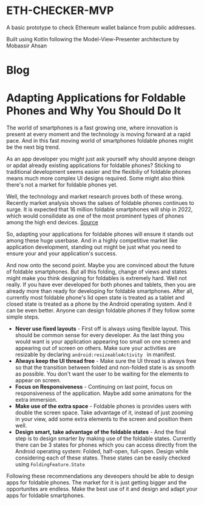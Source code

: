 # ETH-CHECKER-MVP
A basic prototype to check Ethereum wallet balance from public addresses. 

Built using Kotlin following the Model-View-Presenter architecture by Mobassir Ahsan

# Blog

# Adapting Applications for Foldable Phones and Why You Should Do It

The world of smartphones is a fast growing one, where innovation is present at every moment and the technology is moving forward at a rapid pace. And in this fast moving world of smartphones foldable phones might be the next big trend. 

As an app developer you might just ask yourself why should anyone deisgn or apdat already existing applications for foldable phones? Sticking to traditional development seems easier and the flexibiliy of foldable phones means much more complex UI designs required. Some might also think there's not a market for foldable phones yet. 

Well, the technology and market research proves both of these wrong. Recently market analysis shows the salses of foldable phones continues to surge. It is expected that 16 million foldable smartphones will ship in 2022, which would consilidate as one of the most prominent types of phones among the high end devices. [Source](https://www.displaysupplychain.com/press-release/foldable-smartphones-continued-to-surge-in-q122-strong-growth-expected-in-2022)

So, adapting your applications for foldable phones will ensure it stands out among these huge userbase. And in a highly competitive market like application development, standing out might be  just what you need to ensure your and your application's success.

And now onto the second point. Maybe you are convinced about the future of foldable smartphones. But all this folding, change of views and states might make you think designing for foldables is extremely hard. Well not really. If you have ever developed for both phones and tablets, then you are already more than ready for developing for foldable smartphones. After all, currently most foldable phone's lid open state is treated as a tablet and closed state is treated as a phone by the Android operating system. And it can be even better. Anyone can design foldable phones if they follow some simple steps. 

* **Never use fixed layouts** - First off is always using flexible layout. This should be common sense for every developer. As the last thing you would want is your application appearing too small on one screen and appearing out of screen on others. Make sure your activities are resizable by declaring `android:resizeableActivity
` in manifest.
* **Always keep the UI thread free** - Make sure the UI thread is always free so that the transition between folded and non-folded state is as smooth as possible. You don't want the user to be waiting for the elements to appear on screen.
* **Focus on Responsiveness** - Continuing on last point, focus on responsiveness of the application. Maybe add some animatons for the extra immersion.
* **Make use of the extra space** - Foldable phones is provides users with double the screen space. Take advantage of it, instead of just zooming in your view, add some extra elements to the screen and position them well.
* **Design smart, take advantage of the foldable states** - And the final step is to design smarter by making use of the foldable states. Currently there can be 3 states for phones which you can access directly from the Android operating system: Folded, half-open, full-open. Design while considering each of these states. These states can be easily checked using `FoldingFeature.State`

Following these recommendations any deveopers should be able to design apps for foldable phones. The market for it is just getting bigger and the opportunites are endless. Make the best use of it and design and adapt your apps for foldable smartphones. 
